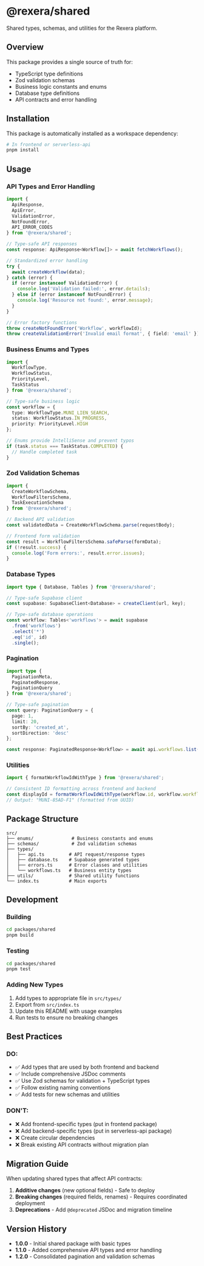 # @rexera/shared

Shared types, schemas, and utilities for the Rexera platform.

## Overview

This package provides a single source of truth for:
- TypeScript type definitions
- Zod validation schemas
- Business logic constants and enums
- Database type definitions
- API contracts and error handling

## Installation

This package is automatically installed as a workspace dependency:

```bash
# In frontend or serverless-api
pnpm install
```

## Usage

### API Types and Error Handling

```typescript
import { 
  ApiResponse, 
  ApiError, 
  ValidationError,
  NotFoundError,
  API_ERROR_CODES 
} from '@rexera/shared';

// Type-safe API responses
const response: ApiResponse<Workflow[]> = await fetchWorkflows();

// Standardized error handling
try {
  await createWorkflow(data);
} catch (error) {
  if (error instanceof ValidationError) {
    console.log('Validation failed:', error.details);
  } else if (error instanceof NotFoundError) {
    console.log('Resource not found:', error.message);
  }
}

// Error factory functions
throw createNotFoundError('Workflow', workflowId);
throw createValidationError('Invalid email format', { field: 'email' });
```

### Business Enums and Types

```typescript
import { 
  WorkflowType, 
  WorkflowStatus, 
  PriorityLevel,
  TaskStatus 
} from '@rexera/shared';

// Type-safe business logic
const workflow = {
  type: WorkflowType.MUNI_LIEN_SEARCH,
  status: WorkflowStatus.IN_PROGRESS,
  priority: PriorityLevel.HIGH
};

// Enums provide IntelliSense and prevent typos
if (task.status === TaskStatus.COMPLETED) {
  // Handle completed task
}
```

### Zod Validation Schemas

```typescript
import { 
  CreateWorkflowSchema, 
  WorkflowFiltersSchema,
  TaskExecutionSchema 
} from '@rexera/shared';

// Backend API validation
const validatedData = CreateWorkflowSchema.parse(requestBody);

// Frontend form validation
const result = WorkflowFiltersSchema.safeParse(formData);
if (!result.success) {
  console.log('Form errors:', result.error.issues);
}
```

### Database Types

```typescript
import type { Database, Tables } from '@rexera/shared';

// Type-safe Supabase client
const supabase: SupabaseClient<Database> = createClient(url, key);

// Type-safe database operations
const workflow: Tables<'workflows'> = await supabase
  .from('workflows')
  .select('*')
  .eq('id', id)
  .single();
```

### Pagination

```typescript
import type { 
  PaginationMeta, 
  PaginatedResponse,
  PaginationQuery 
} from '@rexera/shared';

// Type-safe pagination
const query: PaginationQuery = {
  page: 1,
  limit: 20,
  sortBy: 'created_at',
  sortDirection: 'desc'
};

const response: PaginatedResponse<Workflow> = await api.workflows.list(query);
```

### Utilities

```typescript
import { formatWorkflowIdWithType } from '@rexera/shared';

// Consistent ID formatting across frontend and backend
const displayId = formatWorkflowIdWithType(workflow.id, workflow.workflow_type);
// Output: "MUNI-85AD-F1" (formatted from UUID)
```

## Package Structure

```
src/
├── enums/              # Business constants and enums
├── schemas/            # Zod validation schemas
├── types/
│   ├── api.ts         # API request/response types
│   ├── database.ts    # Supabase generated types
│   ├── errors.ts      # Error classes and utilities
│   └── workflows.ts   # Business entity types
├── utils/             # Shared utility functions
└── index.ts           # Main exports
```

## Development

### Building

```bash
cd packages/shared
pnpm build
```

### Testing

```bash
cd packages/shared
pnpm test
```

### Adding New Types

1. Add types to appropriate file in `src/types/`
2. Export from `src/index.ts`
3. Update this README with usage examples
4. Run tests to ensure no breaking changes

## Best Practices

### DO:
- ✅ Add types that are used by both frontend and backend
- ✅ Include comprehensive JSDoc comments
- ✅ Use Zod schemas for validation + TypeScript types
- ✅ Follow existing naming conventions
- ✅ Add tests for new schemas and utilities

### DON'T:
- ❌ Add frontend-specific types (put in frontend package)
- ❌ Add backend-specific types (put in serverless-api package)
- ❌ Create circular dependencies
- ❌ Break existing API contracts without migration plan

## Migration Guide

When updating shared types that affect API contracts:

1. **Additive changes** (new optional fields) - Safe to deploy
2. **Breaking changes** (required fields, renames) - Requires coordinated deployment
3. **Deprecations** - Add `@deprecated` JSDoc and migration timeline

## Version History

- **1.0.0** - Initial shared package with basic types
- **1.1.0** - Added comprehensive API types and error handling
- **1.2.0** - Consolidated pagination and validation schemas